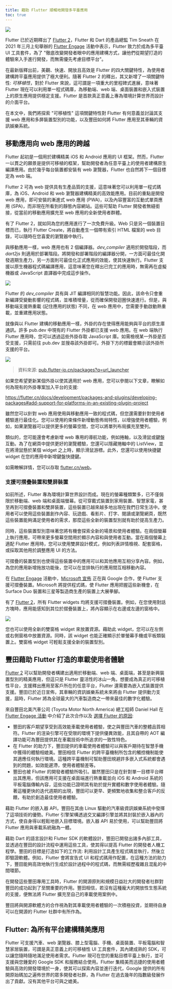 ```yaml
---
title: 藉助 Flutter 順暢地開發多平臺應用
toc: true
---
```


![](https://devrel.andfun.cn/devrel/posts/2021/04/VdWBeY.png)

Flutter 已於近期釋出了 [Flutter 2](https://flutter.cn/posts/announcing-flutter-2)，Flutter 和 Dart 的產品總監 Tim Sneath 在 2021 年三月上旬舉辦的 [Flutter Engage](https://flutter.cn/posts/flutter-engage-event-recap) 活動中表示，Flutter 致力於成為多平臺 UI 工具套件，為了 "徹底改變開發者眼中的應用建構方式，讓他們從期望打造的體驗來入手進行開發，而無需優先考慮目標平台"。

在最新版釋出前，美觀、快速、開放且高效是 Flutter 的四大關鍵特性，為使用者建構跨平臺應用提供了極大便利。隨著 Flutter 2 的釋出，其又新增了一項關鍵特性: *可移植性*，對於 Flutter 來說，這可謂是一項重大的里程碑式進展，意味著 Flutter 現在可以利用單一程式碼庫，為移動端、web 端、桌面裝置和嵌入式裝置上的原生應用提供穩定支援。Flutter 是首款真正意義上專為環境計算世界而設計的介面平台。

在本文中，我們將探索 "可移植性" 這項關鍵特性對 Flutter 有何意義並討論其支援 web 應用和多屏裝置型別的功能，以及豐田如何將 Flutter 應用至其車輛的資訊娛樂系統。

## **移動應用向 web 應用的跨越**

Flutter 起初是一個用於建構精美 iOS 和 Android 應用的 UI 框架。然而，Flutter 一以貫之的願景是提供可移植的框架，幫助開發者為任意平臺上的使用者建構原生編譯應用。由於幾乎每台裝置都安裝有 web 瀏覽器，Flutter 也自然將下一個目標定為 web 端。

Flutter 2 可為 web 提供具有生產品質的支援，這意味著您可以利用單一程式碼庫，為 iOS、Android 和 web 瀏覽器建構精美的高效能應用。目前的重點是開發 web 應用，即可安裝的漸進式 web 應用 (PWA)，以及內容豐富的互動式單頁應用 (SPA)，而非現在所看到的靜態內容網站。這些可幫助 Flutter 開發者無縫銜接，從當前的移動應用擴充至 web 應用的全新使用者群體。

有了 Flutter 2，就如同為您的應用進行了一次免費升級。Web 只是另一個裝置目標而已，執行 Flutter Create，將自動產生一個帶有索引 HTML 檔案的 web 目錄，可以隨時在您喜愛的瀏覽器中執行。

與移動應用一樣，web 應用也有 2 個編譯器。*dev_compiler* 適用於開發階段，而 *dart2js* 則適用於部署階段。將開發和部署階段的編譯器分開，一方面可最佳化開發週期生產力，另一方面則可最佳化正式應用的效能，使其快速執行。Flutter 支援以原生機器程式碼編譯應用，這意味著您在釋出已完工的應用時，無需再在虛擬機器或 JavaScript 直譯器中完成這步操作。

![](https://devrel.andfun.cn/devrel/posts/2021/04/SjbcQq.png)

Flutter 的 *dev_compiler* 具有與 JIT 編譯相同的智慧功能。因此，該命令只會重新編譯受變動影響的程式碼，並堆積增量，從而確保開發迴圈快速進行。但是，與移動端支援熱重載 (記住應用的狀態) 不同，在 web 應用中，您需要手動啟動熱重載，並重建應用狀態。

就像與以 Flutter 建構的移動應用一樣，外掛的存在使得應用能夠與平台的原生庫通訊。許多 pub.dev 中現有的 Flutter 外掛都已支援 web 應用。在 web 端執行 Flutter 應用時，您可以透過這些外掛存取 JavaScript 庫。如需檢視某一外掛是否受支援，只需前往 pub.dev 並搜尋該外掛即可。外掛下方的標籤會顯示該外掛所支援的平台。

![](https://devrel.andfun.cn/devrel/posts/2021/04/4OS8ol.png)

> 資料來源: [pub.flutter-io.cn/packages?q=url_launcher](https://pub.flutter-io.cn/packages?q=url_launcher)

如果您希望更新某個外掛以使其適用於 web 應用，您可以參閱以下文章，瞭解如何為現有的外掛專案加入平台的支援:

[https://flutter.cn/docs/development/packages-and-plugins/developing-packages#add-support-for-platforms-in-an-existing-plugin-project
](https://flutter.cn/docs/development/packages-and-plugins/developing-packages#add-support-for-platforms-in-an-existing-plugin-project)

雖然您可以針對 web 應用使用與移動應用一致的程式碼，但您還需要針對使用者體驗進行最佳化。您可以使用約束條件新增動態佈局特性，以增強使用者體驗，例如，如果瀏覽器可以提供更多的螢幕空間，您可以將單列布局擴充至雙列。

類似的，您可能還會考慮新增 web 專用的導航功能，例如捲軸，以及滑鼠或鍵盤互動。為了在網頁中提供更好的瀏覽體驗，您還可以隱藏捲軸中的 ListView，並在將滑鼠懸於某個 widget 之上時，顯示滑鼠游標。此外，您還可以使用快捷鍵 widget 在您的應用中新增鍵盤快捷鍵。

如需瞭解詳情，您可以存取 [flutter.cn/web](https://flutter.cn/web)。

### **支援可摺疊裝置和雙屏裝置**

如前所述，Flutter 專為環境計算世界設計而成。現在的螢幕種類繁多，已不僅侷限於移動端、web 端和桌面端螢幕。從可穿戴式裝置到家用裝置、智慧家電，甚至再到可摺疊裝置和雙屏裝置，這些裝置已越來越多地出現在我們日常生活中。使用者可以使用這些裝置創作內容、玩遊戲、看影片、打字、閱讀或瀏覽網頁，既然這些裝置能夠滿足使用者的需求，那麼這些全新的裝置型別就有助於提高生產力。

同時，這些裝置型別意味著您將有機會探索全新的場景和使用者體驗。在兩個螢幕上執行應用，可帶來更多螢幕空間用於顯示內容和與使用者互動。當在兩個螢幕上適配 Flutter 應用時，您可以使用雙屏設計模式，例如列表詳情檢視、配套窗格，或採取其他用於調整應用 UI 的方法。

可摺疊的裝置型別也使得這些裝置中的應用可以和其他應用互相分享內容。例如，為您的應用新增拖放功能後，您可以在並排執行的應用間互相移動內容。

在 [Flutter Engage](https://flutter.cn/posts/flutter-engage-event-recap) 活動中，[Microsoft 宣佈](https://www.bilibili.com/video/bv1g64y117Jo) 正在與 Google 合作，使 Flutter 支援可摺疊裝置。Microsoft 將提供程式碼，使 Flutter 應用把握這些新機會，在 Surface Duo 裝置和三星等製造商生產的裝置上大展拳腳。

有了 [Flutter 2](https://flutter.cn/posts/whats-new-in-flutter-2-0)，所有 Flutter widgets 均將支援可摺疊裝置。例如，在您使用對話方塊時，應用能感知到其位於摺疊裝置上，將內容顯示在右邊或左邊的窗格中。

![](https://devrel.andfun.cn/devrel/posts/2021/04/7msNxm.png)

您也可以使用全新的雙窗格 widget 來放置資源。藉助此 widget，您可以在左側或右側窗格中放置資源。同時，該 widget 也能正確顯示於單螢幕手機或平板類裝置上。雙窗格 widget 可輕鬆支援全新的裝置型別。

## **豐田藉助 Flutter 打造的車載使用者體驗**

[Flutter 2](https://flutter.cn/posts/whats-new-in-flutter-2-0) 可以幫助開發者構建出適用於移動端、web 端、桌面端，甚至是新興裝置型別的精美應用，但這只是 Flutter 靈活性的冰山一角。想要成為真正的可移植性平台，支援釋出應用至客戶所在的任意平台，Flutter 還需要為嵌入式裝置提供支援。豐田已於近日宣佈，其車輛的資訊娛樂系統未來將由 Flutter 提供動力支援，屆時，Flutter 將為全球最大的汽車製造商之一帶來最佳的數字化體驗。

來自豐田北美汽車公司 (Toyota Motor North America) 總工程師 Daniel Hall 在 [Flutter Engage 活動](https://flutter.cn/posts/flutter-engage-event-recap) 中介紹了此次合作以及 [選擇 Flutter 的原因](https://www.bilibili.com/video/bv1g64y117Jo):

* 豐田的客戶期望享受到高效能車載使用者體驗，使之與豐田汽車的整體品質相符。Flutter 的渲染引擎可在受限的環境下提供優異效能，且其自帶的 AOT 編譯功能可為豐田提供其在車載技術中所追求的一致性特色。
* 在 Flutter 的助力下，豐田提供的車載使用者體驗可以與客戶期待在智慧手機中獲得的體驗相媲美。豐田相信 Flutter 的跨平臺機制所包含的觸控機制能使其適應任何執行環境。這種跨平臺機制可幫助豐田規避許多嵌入式系統都會遇到的問題，如效能遲滯，使用者體驗差等。
* 豐田也被 Flutter 的開發者體驗所吸引。雖然豐田只是在針對單一目標平台釋出其應用，但該應用可支援在桌面端進行熱重載並向 iOS 和 Android 系統的平板電腦傳輸內容，這些功能已證明其有助於提升實體和數字使用者體驗。隨著這種更快的迭代週期的出現，豐田可以更早、更頻繁地收集和整合客戶的反饋，有助於創造最佳使用者體驗。

藉助 Flutter 的嵌入器 API，豐田在其由 Linux 驅動的汽車級資訊娛樂系統中發揮了這項技術的優勢。Flutter 引擎架構透過交叉編譯引擎並將其封裝於嵌入器內的方式，使自身得以輕鬆地嵌入目標環境。嵌入器 API 易於使用，可以幫助豐田將 Flutter 應用與車載系統融為一體。

藉助 Dart 的語言設計和 Flutter SDK 的軟體設計，豐田已開發出諸多內部工具，並透過在豐田的設計流程中運用這些工具，使其得以提高 Flutter 的開發者人機工程學。豐田的目標是打造如下的工作流: 利用設計工具產生程式碼並執行，然後立即驗證軟體。例如，Flutter 會將宣告式 UI 和程式碼用作配置，在這種方法的助力下，豐田能夠高效地執行生成於設計過程中的程式碼，而無需經歷複雜且混亂的中間環節。

在開發這些豐田專用工具時，Flutter 的開源原則和規模日益壯大的開發者社群對豐田的成功起到了至關重要的作用。豐田相信，若沒有這種龐大的開放性生態系統的支援，便無法將 Flutter 擴充至自己的車載使用案例中。

豐田將與開源軟體方的合作視為對其車載使用者體驗的一次積極投資，並期待自身可以在開源的 Flutter 社群中有所作為。

## **Flutter: 為所有平台建構精美應用**

Flutter 可支援汽車、web 瀏覽器、膝上型電腦、手機、桌面裝置、平板電腦和智慧家居裝置，可謂是真正意義上的可移植性 UI 工具套件，其內建成熟的 SDK，可以讓您隨時隨地滿足使用者需求。Flutter 現可在您的重點目標平臺上執行，並可支援與您鍾愛的 Google SDK 和服務結合使用。Flutter 集精美而迅捷的使用者體驗與高效的開發環境於一身，使其可以探索內容並進行迭代，Google 提供的所有開原始碼加之遍佈世界的眾多開發者社群，為 Flutter 在過去幾年的指數級發展作出了貢獻。沒有其他平台可與之媲美。
